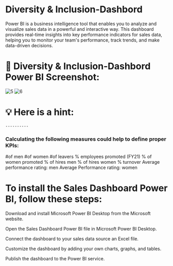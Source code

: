 # Diversity & Inclusion-Dashbord
  Power BI is a business intelligence tool that enables you to analyze and visualize sales data in a powerful and interactive way. This dashboard provides real-time insights into key performance indicators for sales data, helping you to monitor your team's performance, track trends, and make data-driven decisions.
  # 🎉 Diversity & Inclusion-Dashbord Power BI Screenshot:
![5](https://user-images.githubusercontent.com/87044703/232543312-d3e2023e-2dea-4406-a574-792be12b3086.jpg)
![6](https://user-images.githubusercontent.com/87044703/232543318-e919719a-bc2c-4355-86a3-fa4e8766669d.jpg)
  # 💡 Here is a hint: 
    ----------
### Calculating the following measures could help to define proper KPIs:

#of men
#of women
#of leavers
% employees promoted (FY21)
% of women promoted
% of hires men
% of hires women
% turnover 
Average performance rating: men
Average Performance rating: women

# To install the Sales Dashboard Power BI, follow these steps:
Download and install Microsoft Power BI Desktop from the Microsoft website.

Open the Sales Dashboard Power BI file in Microsoft Power BI Desktop.

Connect the dashboard to your sales data source an Excel file.

Customize the dashboard by adding your own charts, graphs, and tables.

Publish the dashboard to the Power BI service.
